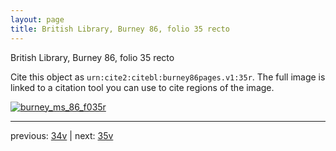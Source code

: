 ```yaml
---
layout: page
title: British Library, Burney 86, folio 35 recto
---
```


British Library, Burney 86, folio 35 recto

Cite this object as `urn:cite2:citebl:burney86pages.v1:35r`.  The full image is linked to a citation tool you can use to cite regions of the image.

[![burney_ms_86_f035r](http://www.homermultitext.org/iipsrv?IIIF=/project/homer/pyramidal/deepzoom/citebl/burney86imgs/v1/burney_ms_86_f035r.tif/full/800,/0/default.jpg)](http://www.homermultitext.org/ict2/?urn=urn:cite2:citebl:burney86imgs.v1:burney_ms_86_f035r) 

---

previous:  [34v](../34v/) | next: [35v](../35v/)